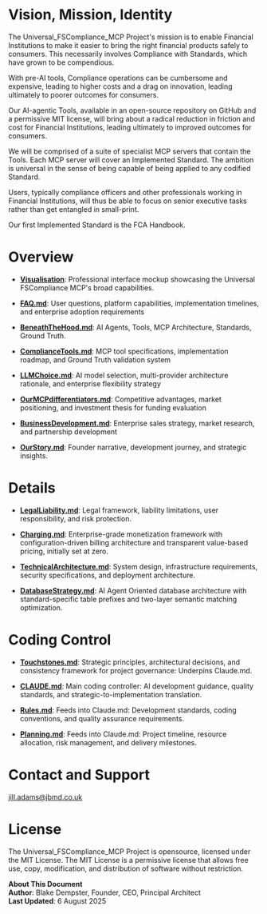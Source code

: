 # Vision, Mission, Identity

The Universal_FSCompliance_MCP Project's mission is to enable Financial Institutions to make it easier to bring the right financial products safely to consumers. This necessarily involves Compliance with Standards, which have grown to be compendious. 

With pre-AI tools, Compliance operations can be cumbersome and expensive, leading to higher costs and a drag on innovation, leading ultimately to poorer outcomes for consumers. 

Our AI-agentic Tools, available in an open-source repository on GitHub and a permissive MIT license, will bring about a radical reduction in friction and cost for Financial Institutions, leading ultimately to improved outcomes for consumers. 

We will be comprised of a suite of specialist MCP servers that contain the Tools. Each MCP server will cover an Implemented Standard. The ambition is universal in the sense of being capable of being applied to any codified Standard.

Users, typically compliance officers and other professionals working in Financial Institutions, will thus be able to focus on senior executive tasks rather than get entangled in small-print. 

Our first Implemented Standard is the FCA Handbook.

# Overview

- **[Visualisation](https://htmlpreview.github.io/?https://github.com/99blakeD99/Universal_FSCompliance_MCP/blob/main/index.html)**: Professional interface mockup showcasing the Universal FSCompliance MCP's broad capabilities. 

- **[FAQ.md](FAQ.md)**: User questions, platform capabilities, implementation timelines, and enterprise adoption requirements

- **[BeneathTheHood.md](BeneathTheHood.md)**: AI Agents, Tools, MCP Architecture, Standards, Ground Truth.
  
- **[ComplianceTools.md](ComplianceTools.md)**: MCP tool specifications, implementation roadmap, and Ground Truth validation system

- **[LLMChoice.md](LLMChoice.md)**: AI model selection, multi-provider architecture rationale, and enterprise flexibility strategy

- **[OurMCPdifferentiators.md](OurMCPdifferentiators.md)**: Competitive advantages, market positioning, and investment thesis for funding evaluation

- **[BusinessDevelopment.md](BusinessDevelopment.md)**: Enterprise sales strategy, market research, and partnership development

- **[OurStory.md](OurStory.md)**: Founder narrative, development journey, and strategic insights.
 
# Details

- **[LegalLiability.md](LegalLiability.md)**: Legal framework, liability limitations, user responsibility, and risk protection.

- **[Charging.md](Charging.md)**: Enterprise-grade monetization framework with configuration-driven billing architecture and transparent value-based pricing, initially set at zero.

- **[TechnicalArchitecture.md](TechnicalArchitecture.md)**: System design, infrastructure requirements, security specifications, and deployment architecture.

- **[DatabaseStrategy.md](DatabaseStrategy.md)**: AI Agent Oriented database architecture with standard-specific table prefixes and two-layer semantic matching optimization.

# Coding Control

- **[Touchstones.md](Touchstones.md)**: Strategic principles, architectural decisions, and consistency framework for project governance: Underpins Claude.md.
  
- **[CLAUDE.md](CLAUDE.md)**: Main coding controller: AI development guidance, quality standards, and strategic-to-implementation translation.
 
- **[Rules.md](Rules.md)**: Feeds into Claude.md: Development standards, coding conventions, and quality assurance requirements.

- **[Planning.md](Planning.md)**: Feeds into Claude.md: Project timeline, resource allocation, risk management, and delivery milestones.

# Contact and Support

jill.adams@jbmd.co.uk  

# License

The Universal_FSCompliance_MCP Project is opensource, licensed under the MIT License. The MIT License is a permissive license that allows free use, copy, modification, and distribution of software without restriction.

**About This Document**  
**Author**: Blake Dempster, Founder, CEO, Principal Architect  
**Last Updated**: 6 August 2025  
 